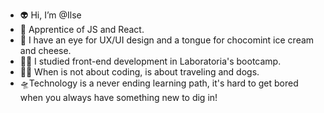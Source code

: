 - :alien: Hi, I’m @Ilse
- :brain: Apprentice of JS and React.
- :eyes: I have an eye for UX/UI design and a tongue for chocomint ice cream and cheese. 
- :woman_student: I studied front-end development in Laboratoria's bootcamp.
- :flight_departure::dog: When is not about coding, is about traveling and dogs.
- :flying_saucer:Technology is a never ending learning path, it's hard to get bored when you always have something new to dig in! 


<!---
IlseMS90/IlseMS90 is a ✨ special ✨ repository because its `README.md` (this file) appears on your GitHub profile.
You can click the Preview link to take a look at your changes.
--->
